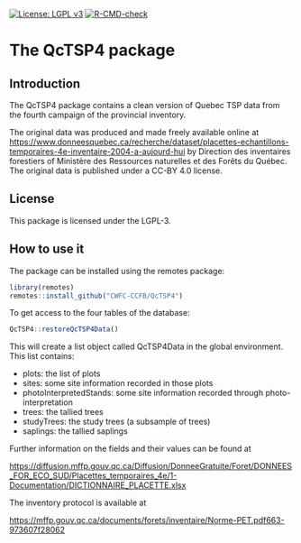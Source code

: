 [![License: LGPL v3](https://img.shields.io/badge/License-LGPL%20v3-blue.svg)](https://www.gnu.org/licenses/lgpl-3.0) [![R-CMD-check](https://github.com/CWFC-CCFB/QcTSP4/actions/workflows/R-CMD-check.yaml/badge.svg)](https://github.com/CWFC-CCFB/QcTSP4/actions/workflows/R-CMD-check.yaml)

The QcTSP4 package
=======================

## Introduction

The QcTSP4 package contains a clean version of Quebec TSP data from the fourth campaign of the provincial inventory.

The original data was produced and made freely available online
at https://www.donneesquebec.ca/recherche/dataset/placettes-echantillons-temporaires-4e-inventaire-2004-a-aujourd-hui by Direction des inventaires forestiers
of Ministère des Ressources naturelles et des Forêts du Québec. The original data is published under a CC-BY 4.0 license. 

## License

This package is licensed under the LGPL-3. 

## How to use it

The package can be installed using the remotes package:

~~~R
library(remotes)
remotes::install_github("CWFC-CCFB/QcTSP4")
~~~

To get access to the four tables of the database:

~~~R
QcTSP4::restoreQcTSP4Data()
~~~

This will create a list object called QcTSP4Data in the global environment. This list contains:

- plots: the list of plots 
- sites: some site information recorded in those plots 
- photoInterpretedStands: some site information recorded through photo-interpretation 
- trees: the tallied trees 
- studyTrees: the study trees (a subsample of trees) 
- saplings: the tallied saplings

Further information on the fields and their values can be found at 

https://diffusion.mffp.gouv.qc.ca/Diffusion/DonneeGratuite/Foret/DONNEES_FOR_ECO_SUD/Placettes_temporaires_4e/1-Documentation/DICTIONNAIRE_PLACETTE.xlsx

The inventory protocol is available at

https://mffp.gouv.qc.ca/documents/forets/inventaire/Norme-PET.pdf663-973607f28062

